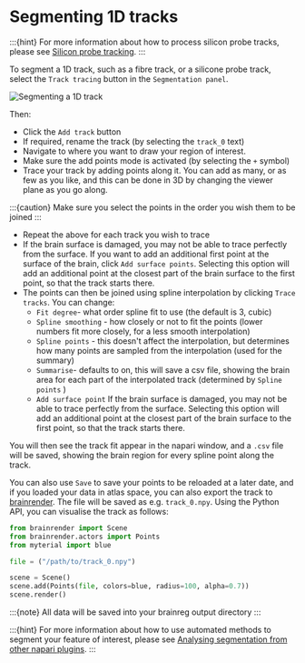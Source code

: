 # Segmenting 1D tracks

:::{hint}
For more information about how to process silicon probe tracks, please see [Silicon probe tracking](/tutorials/silicon-probe-tracking).
:::

To segment a 1D track, such as a fibre track, or a silicone probe track, select the `Track tracing` button in the `Segmentation panel`.

![Segmenting a 1D track](../images/segment_1d.webp)

Then:

* Click the `Add track` button
* If required, rename the track (by selecting the `track_0` text)
* Navigate to where you want to draw your region of interest.
* Make sure the add points mode is activated (by selecting the `+` symbol)
* Trace your track by adding points along it. You can add as many, or as few as you like, and this can be done in 3D by changing the viewer plane as you go along.

:::{caution}
Make sure you select the points in the order you wish them to be joined
:::

* Repeat the above for each track you wish to trace
* If the brain surface is damaged, you may not be able to trace perfectly from the surface. If you want to add an 
additional first point at the surface of the brain, click `Add surface points`. Selecting this option will add an 
additional point at the closest part of the brain surface to the first point, so that the track starts there. &#x20;
* The points can then be joined using spline interpolation by clicking `Trace tracks`. You can change:
  * `Fit degree`- what order spline fit to use (the default is 3, cubic)
  * `Spline smoothing` - how closely or not to fit the points (lower numbers fit more closely, for a less smooth interpolation)
  * `Spline points` - this doesn't affect the interpolation, but determines how many points are sampled from the interpolation (used for the summary)
  * `Summarise`- defaults to on, this will save a csv file, showing the brain area for each part of the interpolated track (determined by `Spline points` )
  * `Add surface point` If the brain surface is damaged, you may not be able to trace perfectly from the surface. 
  Selecting this option will add an additional point at the closest part of the brain surface to the first point, so that the track starts there.

You will then see the track fit appear in the napari window, and a `.csv` file will be saved, showing the brain region 
for every spline point along the track.

You can also use `Save` to save your points to be reloaded at a later date, and if you loaded your data in atlas space, 
you can also export the track to [brainrender](/documentation/brainrender/index). The file will be 
saved as e.g. `track_0.npy`. Using the Python API, you can visualise the track as follows:


```python
from brainrender import Scene
from brainrender.actors import Points
from myterial import blue

file = ("/path/to/track_0.npy")

scene = Scene()
scene.add(Points(file, colors=blue, radius=100, alpha=0.7))
scene.render()
```

:::{note}
All data will be saved into your brainreg output directory
:::

:::{hint}
For more information about how to use automated methods to segment your feature of interest, please see
[Analysing segmentation from other napari plugins](./analysing-external-segmentation).
:::